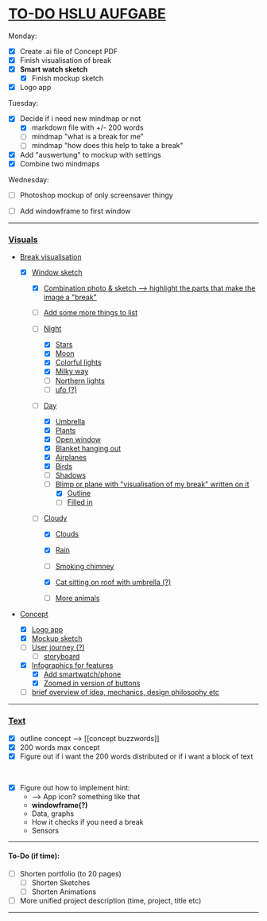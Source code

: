 # <ins>TO-DO HSLU AUFGABE

Monday: 
- [x] Create .ai file of Concept PDF 
- [x] Finish visualisation of break
- [x] **Smart watch sketch**
    - [x] Finish mockup sketch
- [x] Logo app

Tuesday:
- [x] Decide if i need new mindmap or not
    - [x] markdown file with +/- 200 words
    - [ ] mindmap "what is a break for me"
    - [ ] mindmap "how does this help to take a break"

- [x] Add "auswertung" to mockup with settings
- [x] Combine two mindmaps

Wednesday:
- [ ] Photoshop mockup of only screensaver thingy
- [ ] Add windowframe to first window


___

### <ins>Visuals

- <ins>Break visualisation
  - [x] Window sketch
    - [x] Combination photo & sketch --> highlight the parts that make the image a "break"

    - [ ] Add some more things to list

    - [ ] Night
        - [x] Stars
        - [x] Moon
        - [x] Colorful lights
        - [x] Milky way
        - [ ] Northern lights
        - [ ] ufo (?)

    - [ ] Day
        - [x] Umbrella
        - [x] Plants
        - [x] Open window
        - [x] Blanket hanging out 
        - [x] Airplanes
        - [x] Birds
        - [ ] Shadows
        - [ ] Blimp or plane with "visualisation of my break" written on it
          - [x] Outline
          - [ ] Filled in

    - [ ] Cloudy
        - [x] Clouds
        - [x] Rain
        - [ ] Smoking chimney
        - [x] Cat sitting on roof with umbrella (?)
        - [ ] More animals


- <ins>Concept
    - [x] Logo app
    - [x] Mockup sketch
    - [ ] User journey (?) 
        - [ ] storyboard
    - [x] Infographics for features 
        - [x] Add smartwatch/phone
        - [x] Zoomed in version of buttons

    - [ ] brief overview of idea, mechanics, design philosophy etc 

___

### <ins> Text
- [x] outline concept --> [[concept buzzwords]]
- [x] 200 words max concept
- [x] Figure out if i want the 200 words distributed or if i want a block of text

<br>

- [x] Figure out how to implement hint:
    - --> App icon? something like that
    - **windowframe(?)**
    - Data, graphs
    - How it checks if you need a break
    - Sensors

___

#### To-Do (if time):
- [ ] Shorten portfolio (to 20 pages)
    - [ ] Shorten Sketches
    - [ ] Shorten Animations
- [ ] More unified project description (time, project, title etc)
___